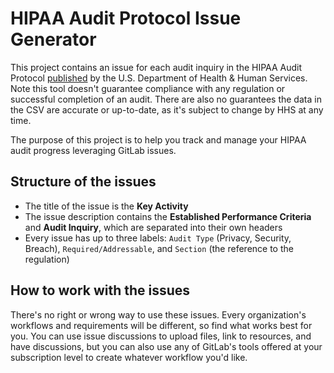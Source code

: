 # HIPAA Audit Protocol Issue Generator


This project contains an issue for each audit inquiry in the HIPAA Audit Protocol [published](https://www.hhs.gov/hipaa/for-professionals/compliance-enforcement/audit/protocol/index.html) by the U.S. Department of Health & Human Services. Note this tool doesn't guarantee compliance with any regulation or successful completion of an audit. There are also no guarantees the data in the CSV are accurate or up-to-date, as it's subject to change by HHS at any time.

The purpose of this project is to help you track and manage your HIPAA audit progress leveraging GitLab issues.

## Structure of the issues


* The title of the issue is the **Key Activity**
* The issue description contains the **Established Performance Criteria** and **Audit Inquiry**, which are separated into their own headers
* Every issue has up to three labels: `Audit Type` (Privacy, Security, Breach), `Required/Addressable`, and `Section` (the reference to the regulation)

## How to work with the issues


There's no right or wrong way to use these issues. Every organization's workflows and requirements will be different, so find what works best for you. You can use issue discussions to upload files, link to resources, and have discussions, but you can also use any of GitLab's tools offered at your subscription level to create whatever workflow you'd like.

